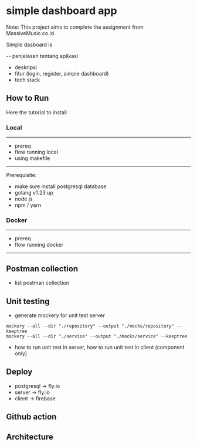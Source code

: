 # simple dashboard app

Note: This project aims to complete the assignment from MassiveMusic.co.id. 

Simple dasboard is 


-- penjelasan tentang aplikasi
- deskripsi
- fitur (login, register, simple dashboard)
- tech stack

## How to Run

Here the tutorial to install

### Local

---
- prereq
- flow running local
- using makefile
---

Prerequisite:
- make sure install postgresql database
- golang v1.23 up
- node js
- npm / yarn

### Docker

---
- prereq
- flow running docker
---

## Postman collection

- list postman collection


## Unit testing

- generate mockery for unit test server
```
mockery --all --dir "./repository" --output "./mocks/repository" --keeptree
mockery --all --dir "./service" --output "./mocks/service" --keeptree
```

- how to run unit test in server, how to run unit test in client (component only)


## Deploy

- postgresql -> fly.io
- server -> fly.io
- client -> firebase


## Github action


## Architecture